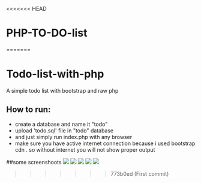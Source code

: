 <<<<<<< HEAD
# PHP-TO-DO-list
=======
# Todo-list-with-php
A simple todo list with bootstrap and raw php

## How to run:
* create a database and name it "todo"
* upload 'todo.sql'  file in "todo" database
* and just simply run index.php with any browser 
* make sure you have active internet connection because i used bootstrap cdn . so without internet you will not show proper output

##some screenshoots
![](https://raw.githubusercontent.com/crrakib5/Todo-list-with-php/master/screenshoots/Screenshot%20(303).png)
![](https://raw.githubusercontent.com/crrakib5/Todo-list-with-php/master/screenshoots/Screenshot%20(304).png)
![](https://raw.githubusercontent.com/crrakib5/Todo-list-with-php/master/screenshoots/Screenshot%20(305).png)
![](https://raw.githubusercontent.com/crrakib5/Todo-list-with-php/master/screenshoots/Screenshot%20(306).png)
![](https://raw.githubusercontent.com/crrakib5/Todo-list-with-php/master/screenshoots/Screenshot%20(307).png)
>>>>>>> 773b0ed (First commit)
